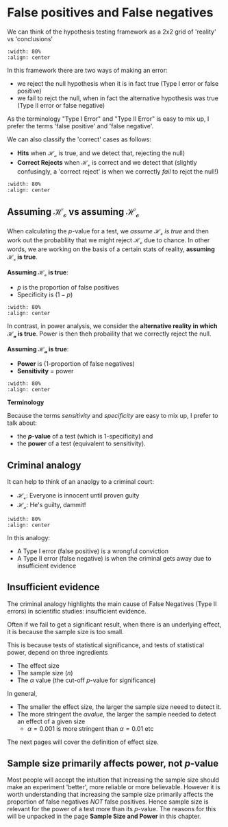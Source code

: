 # False positives and False negatives

We can think of the hypothesis testing framework as a 2x2 grid of 'reality' vs 'conclusions'

```{image} https://raw.githubusercontent.com/jillxoreilly/StatsCourseBook_2024/main/images/Chp8_grid_HoHa.png
:width: 80%
:align: center
```

In this framework there are two ways of making an error: 

* we reject the null hypothesis when it is in fact true (Type I error or false positive)
* we fail to rejct the null, when in fact the alternative hypothesis was true (Type II error or false negative)

As the terminology "Type I Error" and "Type II Error" is easy to mix up, I prefer the terms 'false positive' and 'false negative'. 

We can also classify the 'correct' cases as follows:

* **Hits** when $\mathcal{H_a}$ is true, and we detect that, rejecting the null)
* **Correct Rejects** when $\mathcal{H_o}$ is correct and we detect that (slightly confusingly, a 'correct reject' is when we correctly *fail* to rejct the null!)

```{image} https://raw.githubusercontent.com/jillxoreilly/StatsCourseBook_2024/main/images/Chp8_grid_HitsEtc.png
:width: 80%
:align: center
```

## Assuming $\mathcal{H_o}$ vs assuming $\mathcal{H_o}$ 

When calculating the $p$-value for a test, we *assume $\mathcal{H_o}$ is true* and then work out the probabliity that we might reject $\mathcal{H_o}$ due to chance. In other words, we are working on the basis of a certain stats of reality, **assuming $\mathcal{H_o}$ is true**.

**Assuming $\mathcal{H_o}$ is true**:
* $p$ is the proportion of false positives
* Specificity is $(1-p)$

```{image} https://raw.githubusercontent.com/jillxoreilly/StatsCourseBook_2024/main/images/Chp8_grid_spec.png
:width: 80%
:align: center
```


In contrast, in power analysis, we consider the **alternative reality in which $\mathcal{H_a}$ is true**. Power is then theh probaility that we correctly reject the null.

**Assuming $\mathcal{H_a}$ is true**:
* **Power** is (1-proportion of false negatives)
* **Sensitivity** = power

```{image} https://raw.githubusercontent.com/jillxoreilly/StatsCourseBook_2024/main/images/Chp8_grid_power.png
:width: 80%
:align: center
```

**Terminology**

Because the terms *sensitivity* and *specificity* are easy to mix up, I prefer to talk about:

* the **$p$-value** of a test (which is 1-specificity) and 
* the **power** of a test (equivalent to sensitivity).


## Criminal analogy

It can help to think of an anaolgy to a criminal court:

* $\mathcal{H_o}$: Everyone is innocent until proven guity
* $\mathcal{H_a}$: He's guilty, dammit!

```{image} https://raw.githubusercontent.com/jillxoreilly/StatsCourseBook_2024/main/images/Chp8_grid_crime.png
:width: 80%
:align: center
```
In this analogy:

* A Type I error (false positive) is a wrongful conviction
* A Type II error (false negative) is when the criminal gets away due to insufficient evidence

## Insufficient evidence

The criminal analogy highlights the main cause of False Negatives (Type II errors) in scientific studies: insufficient evidence. 

Often if we fail to get a significant result, when there is an underlying effect, it is because the sample size is too small.

This is because tests of statistical significance, and tests of statistical power, depend on three ingredients

* The effect size
* The sample size ($n$)
* The $\alpha$ value (the cut-off $p$-value for significance)

In general, 

* The smaller the effect size, the larger the sample size neeed to detect it.
* The more stringent the $\alpha value$, the larger the sample needed to detect an effect of a given size
    * $\alpha=0.001$ is more stringent than $\alpha=0.01$ etc

The next pages will cover the definition of effect size.


## Sample size primarily affects power, not $p$-value

Most people will accept the intuition that increasing the sample size should make an experiment 'better', more reliable or more believable. However it is worth understanding that increasing the sample size primarily affects the proportion of false negatives *NOT* false positives. Hence sample size is relevant for the power of a test more than its $p$-value. The reasons for this will be unpacked in the page **Sample Size and Power** in this chapter.

